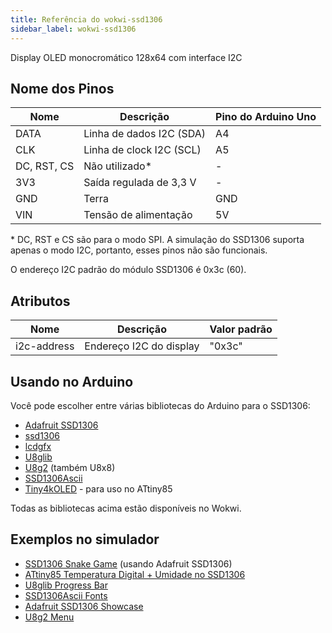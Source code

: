 ```yaml
---
title: Referência do wokwi-ssd1306
sidebar_label: wokwi-ssd1306
---
```


Display OLED monocromático 128x64 com interface I2C

<wokwi-ssd1306 />

## Nome dos Pinos

| Nome        | Descrição                  | Pino do Arduino Uno |
| ----------- | -------------------------- | ------------------- |
| DATA        | Linha de dados I2C (SDA)   | A4                  |
| CLK         | Linha de clock I2C (SCL)   | A5                  |
| DC, RST, CS | Não utilizado\*            | -                   |
| 3V3         | Saída regulada de 3,3 V    | -                   |
| GND         | Terra                      | GND                 |
| VIN         | Tensão de alimentação      | 5V                  |

\* DC, RST e CS são para o modo SPI. A simulação do SSD1306 suporta apenas o modo I2C, portanto, esses pinos não são funcionais.

O endereço I2C padrão do módulo SSD1306 é 0x3c (60).

## Atributos

| Nome        | Descrição                  | Valor padrão  |
| ----------- | -------------------------- | ------------- |
| i2c-address | Endereço I2C do display    | "0x3c"        |

## Usando no Arduino

Você pode escolher entre várias bibliotecas do Arduino para o SSD1306:

- [Adafruit SSD1306](https://wokwi.com/arduino/libraries/Adafruit_SSD1306)
- [ssd1306](https://wokwi.com/arduino/libraries/ssd1306)
- [lcdgfx](https://wokwi.com/arduino/libraries/lcdgfx)
- [U8glib](https://github.com/olikraus/u8glib)
- [U8g2](https://github.com/olikraus/u8g2) (também U8x8)
- [SSD1306Ascii](https://github.com/greiman/SSD1306Ascii)
- [Tiny4kOLED](https://www.arduino.cc/reference/en/libraries/tiny4koled/) - para uso no ATtiny85

Todas as bibliotecas acima estão disponíveis no Wokwi.

## Exemplos no simulador

- [SSD1306 Snake Game](https://wokwi.com/arduino/projects/296135008348799496) (usando Adafruit SSD1306)
- [ATtiny85 Temperatura Digital + Umidade no SSD1306](https://wokwi.com/arduino/projects/292900020514980360)
- [U8glib Progress Bar](https://wokwi.com/arduino/projects/300867986768527882)
- [SSD1306Ascii Fonts](https://wokwi.com/arduino/projects/291197274604700168)
- [Adafruit SSD1306 Showcase](https://wokwi.com/arduino/libraries/Adafruit_SSD1306/ssd1306_128x64_i2c)
- [U8g2 Menu](https://wokwi.com/arduino/projects/291572875238834696)

